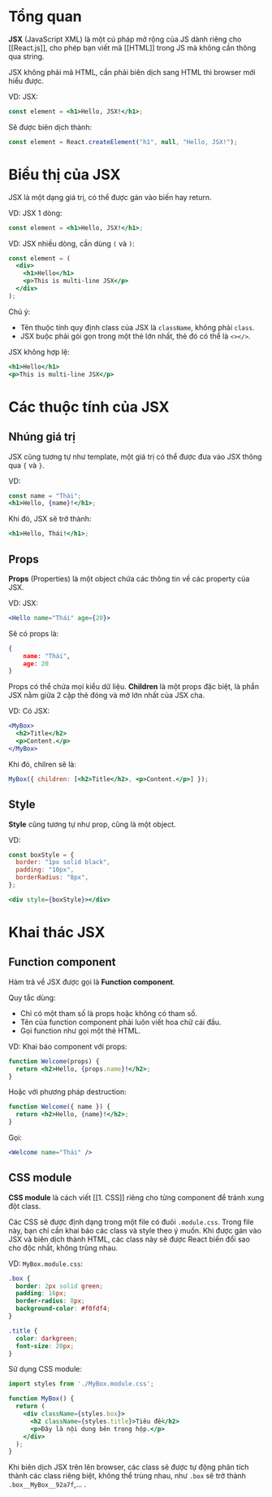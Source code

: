 
# Tổng quan

**JSX** (JavaScript XML) là một cú pháp mở rộng của JS dành riêng cho [[React.js]], cho phép bạn viết mã [[HTML]] trong JS mà không cần thông qua string.

JSX không phải mã HTML, cần phải biên dịch sang HTML thì browser mới hiểu được.

VD: JSX:
```jsx
const element = <h1>Hello, JSX!</h1>;
```
Sẽ được biên dịch thành:
```js
const element = React.createElement("h1", null, "Hello, JSX!");
```

# Biểu thị của JSX

JSX là một dạng giá trị, có thể được gán vào biến hay return.

VD: JSX 1 dòng:
```jsx
const element = <h1>Hello, JSX!</h1>;
```

VD: JSX nhiều dòng, cần dùng `(` và `)`:
```jsx
const element = (
  <div>
    <h1>Hello</h1>
    <p>This is multi-line JSX</p>
  </div>
);
```

Chú ý:
- Tên thuộc tính quy định class của JSX là `className`, không phải `class`.
- JSX buộc phải gói gọn trong một thẻ lớn nhất, thẻ đó có thể là `<></>`.

JSX không hợp lệ:
```jsx
<h1>Hello</h1>
<p>This is multi-line JSX</p>
```

# Các thuộc tính của JSX

## Nhúng giá trị

JSX cũng tương tự như template, một giá trị có thể được đưa vào JSX thông qua `{` và `}`.

VD:
```jsx
const name = "Thái";
<h1>Hello, {name}!</h1>;
```
Khi đó, JSX sẽ trở thành:
```jsx
<h1>Hello, Thái!</h1>;
```

## Props

**Props** (Properties) là một object chứa các thông tin về các property của JSX.

VD:
JSX:
```jsx
<Hello name="Thái" age={20}>
```
Sẽ có props là:
```json
{
	name: "Thái",
	age: 20
}
```

Props có thể chứa mọi kiểu dữ liệu. **Children** là một props đặc biệt, là phần JSX nằm giữa 2 cặp thẻ đóng và mở lớn nhất của JSX cha.

VD:
Có JSX:
```jsx
<MyBox>
  <h2>Title</h2>
  <p>Content.</p> 
</MyBox>
```
Khi đó, chilren sẽ là:
```jsx
MyBox({ children: [<h2>Title</h2>, <p>Content.</p>] });
```

## Style

**Style** cũng tương tự như prop, cũng là một object.

VD:
```jsx
const boxStyle = {
  border: "1px solid black",
  padding: "10px",
  borderRadius: "8px",
};

<div style={boxStyle}></div>
```

# Khai thác JSX

## Function component

Hàm trả về JSX được gọi là **Function component**.

Quy tắc dùng:
- Chỉ có một tham số là props hoặc không có tham số.
- Tên của function component phải luôn viết hoa chữ cái đầu.
- Gọi function như gọi một thẻ HTML.

VD:
Khai báo component với props:
```jsx
function Welcome(props) {
  return <h2>Hello, {props.name}!</h2>;
}
```
Hoặc với phương pháp destruction:
```jsx
function Welcome({ name }) {
  return <h2>Hello, {name}!</h2>;
}
```
Gọi:
```jsx
<Welcome name="Thái" />
```

## CSS module

**CSS module** là cách viết [[1. CSS]] riêng cho từng component để tránh xung đột class.

Các CSS sẽ được định dạng trong một file có đuôi `.module.css`. Trong file này, bạn chỉ cần khai báo các class và style theo ý muốn. Khi được gán vào JSX và biên dịch thành HTML, các class này sẽ được React biến đổi sao cho độc nhất, không trùng nhau.

VD:
`MyBox.module.css`:
```css
.box {
  border: 2px solid green;
  padding: 16px;
  border-radius: 8px;
  background-color: #f0fdf4;
}

.title {
  color: darkgreen;
  font-size: 20px;
}
```
Sử dụng CSS module:
```jsx
import styles from './MyBox.module.css';

function MyBox() {
  return (
    <div className={styles.box}>
      <h2 className={styles.title}>Tiêu đề</h2>
      <p>Đây là nội dung bên trong hộp.</p>
    </div>
  );
}
```
Khi biên dịch JSX trên lên browser, các class sẽ được tự động phân tích thành các class riêng biệt, không thể trùng nhau, như `.box` sẽ trở thành `.box__MyBox__92a7f`,... .
